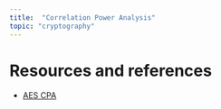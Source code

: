```yaml
---
title:  "Correlation Power Analysis"
topic: "cryptography"
---
```


# Resources and references
* [AES CPA](https://crypto.stackexchange.com/questions/47680/what-is-the-difference-between-perfoming-correlation-power-analysis-cpa-in-the)
